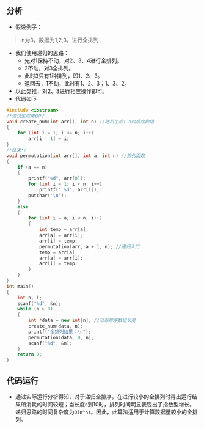 ## 分析

- 假设例子：

> n为3，数据为1,2,3，进行全排列

- 我们使用递归的思路：
  - 先对1保持不动，对2、3、4进行全排列。
  - 2不动，对3全排列。
  - 此时3只有1种排列，即1、2、3。
  - 返回去，1不动，此时有1、2、3；1、3、2。
- 以此类推，对2、3进行相应操作即可。
- 代码如下

``` cpp
#include <iostream>
/*测试生成用例*/
void create_num(int arr[], int n) //随机生成1-n内顺序数组
{
    for (int i = 1; i <= n; i++)
        arr[i - 1] = i;
}
/*结束*/
void permutation(int arr[], int a, int n) //排列函数
{
    if (a == n)
    {
        printf("%d", arr[0]);
        for (int i = 1; i < n; i++)
            printf(" %d", arr[i]);
        putchar('\n');
    }
    else
    {
        for (int i = a; i < n; i++)
        {
            int temp = arr[a];
            arr[a] = arr[i];
            arr[i] = temp;
            permutation(arr, a + 1, n); //递归入口
            temp = arr[a];
            arr[a] = arr[i];
            arr[i] = temp;
        }
    }
}
int main()
{
    int n, i;
    scanf("%d", &n);
    while (n > 0)
    {
        int *data = new int[n]; //动态排序数组长度
        create_num(data, n);
        printf("全排列结果：\n");
        permutation(data, 0, n);
        scanf("%d", &n);
    }
    return 0;
}
```

## 代码运行



- 通过实际运行分析得知，对于递归全排序，在进行较小的全排列时得出运行结果所消耗的时间较短；当长度`n`到10时，排列时间明显表现出了指数型增长。递归思路的时间复杂度为`O(n^n)`。因此，此算法适用于计算数据量较小的全排列。

